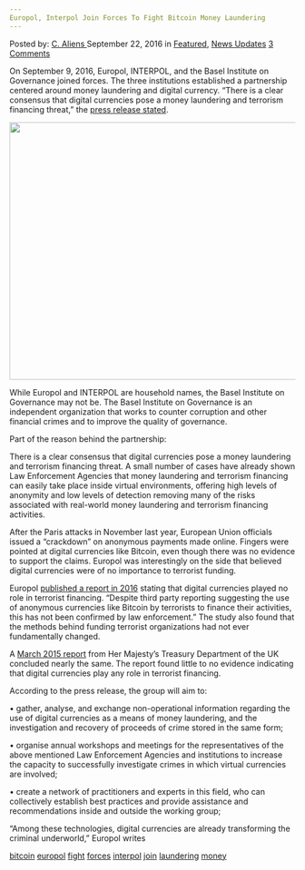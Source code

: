 ```yaml
---
Europol, Interpol Join Forces To Fight Bitcoin Money Laundering
---
```

<article class="post-listing post-15504 post type-post status-publish format-standard has-post-thumbnail hentry  tag-bitcoin tag-europol tag-fight tag-forces tag-interpol tag-join tag-laundering tag-money">
    <div class="post-inner">
        <span>Posted by: <a href="https://www.deepdotweb.com/author/caliens/" title="">C. Aliens </a></span>
    <span>September 22, 2016</span>
    <span>in <a href="https://www.deepdotweb.com/category/deepdot-news/" rel="category tag">Featured</a>, <a href="https://www.deepdotweb.com/category/news-updates/" rel="category tag">News Updates</a></span>
    <span><a href="https://www.deepdotweb.com/2016/09/22/europol-interpol-join-forces-fight-bitcoin-money-laundering/#comments">3 Comments</a></span>
    </p>
    <div class="clear"></div>
    <div class="entry">
    <p>On September 9, 2016, Europol, INTERPOL, and the Basel Institute on Governance joined forces. The three institutions established a partnership centered around money laundering and digital currency. “There is a clear consensus that digital currencies pose a money laundering and terrorism financing threat,” the <a href="money-laundering-digital-currencies-working-group-established">press release stated</a>.</p>
    <p><img class="wp-image-15507 aligncenter" src="/imgs/2016/09/word-image-20.jpeg" width="681" height="454" srcset="/imgs/2016/09/word-image-20.jpeg 1200w, /imgs/2016/09/word-image-20-300x200.jpeg 300w, /imgs/2016/09/word-image-20-1024x683.jpeg 1024w" sizes="(max-width: 681px) 100vw, 681px"/></p>
    <p>While Europol and INTERPOL are household names, the <a>Basel Institute on Governance</a> may not be. The Basel Institute on Governance is an independent organization that works to counter corruption and other financial crimes and to improve the quality of governance.</p>
    <p>Part of the reason behind the partnership:</p>
    <p>There is a clear consensus that digital currencies pose a money laundering and terrorism financing threat. A small number of cases have already shown Law Enforcement Agencies that money laundering and terrorism financing can easily take place inside virtual environments, offering high levels of anonymity and low levels of detection removing many of the risks associated with real-world money laundering and terrorism financing activities.</p>
    <p>After the Paris attacks in November last year, European Union officials issued a &#8220;crackdown&#8221; on anonymous payments made online. Fingers were pointed at digital currencies like Bitcoin, even though there was no evidence to support the claims. Europol was interestingly on the side that believed digital currencies were of no importance to terrorist funding.</p>
    <p>Europol <a href="changes_in_modus_operandi_of_is_in_terrorist_attacks.pdf">published a report in 2016</a> stating that digital currencies played no role in terrorist financing. “Despite third party reporting suggesting the use of anonymous currencies like Bitcoin by terrorists to finance their activities, this has not been confirmed by law enforcement.” The study also found that the methods behind funding terrorist organizations had not ever fundamentally changed.</p>
    <p>A <a href="digital_currencies_response_to_call_for_information_final_changes.pdf">March 2015 report</a> from Her Majesty’s Treasury Department of the UK concluded nearly the same. The report found little to no evidence indicating that digital currencies play any role in terrorist financing.</p>
    <p>According to the press release, the group will aim to:</p>
    <p>• gather, analyse, and exchange non-operational information regarding the use of digital currencies as a means of money laundering, and the investigation and recovery of proceeds of crime stored in the same form;</p>
    <p>• organise annual workshops and meetings for the representatives of the above mentioned Law Enforcement Agencies and institutions to increase the capacity to successfully investigate crimes in which virtual currencies are involved;</p>
    <p>• create a network of practitioners and experts in this field, who can collectively establish best practices and provide assistance and recommendations inside and outside the working group;</p>
    <p>“Among these technologies, digital currencies are already transforming the criminal underworld,&#8221; Europol writes</p>
    </div>
    <a href="https://www.deepdotweb.com/tag/bitcoin/" rel="tag">bitcoin</a> <a href="https://www.deepdotweb.com/tag/europol/" rel="tag">europol</a> <a href="https://www.deepdotweb.com/tag/fight/" rel="tag">fight</a> <a href="https://www.deepdotweb.com/tag/forces/" rel="tag">forces</a> <a href="https://www.deepdotweb.com/tag/interpol/" rel="tag">interpol</a> <a href="https://www.deepdotweb.com/tag/join/" rel="tag">join</a> <a href="https://www.deepdotweb.com/tag/laundering/" rel="tag">laundering</a> <a href="https://www.deepdotweb.com/tag/money/" rel="tag">money</a></span> <span style="display:none" class="updated">2016-09-22</span>
    <div style="display:none" class="vcard author" itemprop="author" itemscope itemtype="http://schema.org/Person"><strong class="fn" itemprop="name"><a href="https://www.deepdotweb.com/author/caliens/" title="Posts by C. Aliens" rel="author">C. Aliens</a></strong></div>
    </div>
</article>

